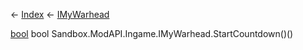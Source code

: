 ← [Index](Api-Index) ← [IMyWarhead](Sandbox.ModAPI.Ingame.IMyWarhead)

[bool](System.Boolean) bool Sandbox.ModAPI.Ingame.IMyWarhead.StartCountdown()()